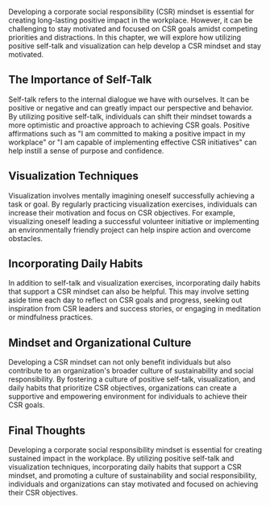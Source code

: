 
Developing a corporate social responsibility (CSR) mindset is essential for creating long-lasting positive impact in the workplace. However, it can be challenging to stay motivated and focused on CSR goals amidst competing priorities and distractions. In this chapter, we will explore how utilizing positive self-talk and visualization can help develop a CSR mindset and stay motivated.

The Importance of Self-Talk
---------------------------

Self-talk refers to the internal dialogue we have with ourselves. It can be positive or negative and can greatly impact our perspective and behavior. By utilizing positive self-talk, individuals can shift their mindset towards a more optimistic and proactive approach to achieving CSR goals. Positive affirmations such as "I am committed to making a positive impact in my workplace" or "I am capable of implementing effective CSR initiatives" can help instill a sense of purpose and confidence.

Visualization Techniques
------------------------

Visualization involves mentally imagining oneself successfully achieving a task or goal. By regularly practicing visualization exercises, individuals can increase their motivation and focus on CSR objectives. For example, visualizing oneself leading a successful volunteer initiative or implementing an environmentally friendly project can help inspire action and overcome obstacles.

Incorporating Daily Habits
--------------------------

In addition to self-talk and visualization exercises, incorporating daily habits that support a CSR mindset can also be helpful. This may involve setting aside time each day to reflect on CSR goals and progress, seeking out inspiration from CSR leaders and success stories, or engaging in meditation or mindfulness practices.

Mindset and Organizational Culture
----------------------------------

Developing a CSR mindset can not only benefit individuals but also contribute to an organization's broader culture of sustainability and social responsibility. By fostering a culture of positive self-talk, visualization, and daily habits that prioritize CSR objectives, organizations can create a supportive and empowering environment for individuals to achieve their CSR goals.

Final Thoughts
--------------

Developing a corporate social responsibility mindset is essential for creating sustained impact in the workplace. By utilizing positive self-talk and visualization techniques, incorporating daily habits that support a CSR mindset, and promoting a culture of sustainability and social responsibility, individuals and organizations can stay motivated and focused on achieving their CSR objectives.
